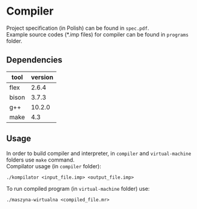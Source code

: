 # Compiler

Project specification (in Polish) can be found in `spec.pdf`.  
Example source codes (*.imp files) for compiler can be found in `programs` folder.

## Dependencies

| tool  | version |
|-------|---------|
| flex  | 2.6.4   |
| bison | 3.7.3   |
| g++   | 10.2.0  |
| make  | 4.3     |

## Usage

In order to build compiler and interpreter, in `compiler` and `virtual-machine` folders use `make` command.  
Compilator usage (in `compiler` folder):  
```
./kompilator <input_file.imp> <output_file.imp>
```

To run compiled program (in `virtual-machine` folder) use:
```
./maszyna-wirtualna <compiled_file.mr>
```
